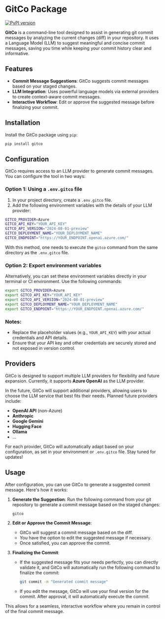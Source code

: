 # GitCo Package
[![PyPI version](https://badge.fury.io/py/gitco.svg)](https://badge.fury.io/py/gitco)

**GitCo** is a command-line tool designed to assist in generating git commit messages by analyzing the current changes (diff) in your repository. It uses a Language Model (LLM) to suggest meaningful and concise commit messages, saving you time while keeping your commit history clear and informative.

## Features

- **Commit Message Suggestions**: GitCo suggests commit messages based on your staged changes.
- **LLM Integration**: Uses powerful language models via external providers to create context-aware commit messages.
- **Interactive Workflow**: Edit or approve the suggested message before finalizing your commit.

## Installation

Install the GitCo package using `pip`:

```bash
pip install gitco
```

## Configuration

GitCo requires access to an LLM provider to generate commit messages. You can configure the tool in two ways:

### Option 1: Using a `.env.gitco` file

1. In your project directory, create a `.env.gitco` file.
2. Add the following environment variables with the details of your LLM provider:

```bash
GITCO_PROVIDER=Azure
GITCO_API_KEY="YOUR_API_KEY"
GITCO_API_VERSION="2024-08-01-preview"
GITCO_DEPLOYMENT_NAME="YOUR_DEPLOYMENT_NAME"
GITCO_ENDPOINT="https://YOUR_ENDPOINT.openai.azure.com/"
```

With this method, one needs to execute the `gitco` command from the same directory as the `.env.gitco` file.

### Option 2: Export environment variables

Alternatively, you can set these environment variables directly in your terminal or CI environment. Use the following commands:

```bash
export GITCO_PROVIDER=Azure
export GITCO_API_KEY="YOUR_API_KEY"
export GITCO_API_VERSION="2024-08-01-preview"
export GITCO_DEPLOYMENT_NAME="YOUR_DEPLOYMENT_NAME"
export GITCO_ENDPOINT="https://YOUR_ENDPOINT.openai.azure.com/"
```

### Notes:
- Replace the placeholder values (e.g., `YOUR_API_KEY`) with your actual credentials and API details.
- Ensure that your API key and other credentials are securely stored and not exposed in version control.

## Providers

GitCo is designed to support multiple LLM providers for flexibility and future expansion. Currently, it supports **Azure OpenAI** as the LLM provider. 

In the future, GitCo will support additional providers, allowing users to choose the LLM service that best fits their needs. Planned future providers include:

- **OpenAI API** (non-Azure)
- **Anthropic**
- **Google Gemini**
- **Hugging Face**
- **Ollama**
- ...

For each provider, GitCo will automatically adapt based on your configuration, as set in your environment or `.env.gitco` file. Stay tuned for updates!

## Usage

After configuration, you can use GitCo to generate a suggested commit message. Here's how it works:

1. **Generate the Suggestion**:
   Run the following command from your git repository to generate a commit message based on the staged changes:

   ```bash
   gitco
   ```

2. **Edit or Approve the Commit Message**:
   - GitCo will suggest a commit message based on the diff.
   - You have the option to edit the suggested message if necessary.
   - Once satisfied, you can approve the commit.

3. **Finalizing the Commit**:
   - If the suggested message fits your needs perfectly, you can directly validate it, and GitCo will automatically run the following command to finalize the commit:

     ```bash
     git commit -m "Generated commit message"
     ```

   - If you edit the message, GitCo will use your final version for the commit. After approval, it will automatically execute the commit.

This allows for a seamless, interactive workflow where you remain in control of the final commit message.

